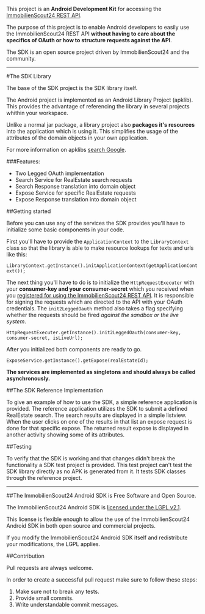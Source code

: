 This project is an **Android Development Kit** for accessing the [ImmobilienScout24 REST API](http://developerwiki.immobilienscout24.de/wiki/ImmobilienScout24_API).

The purpose of this project is to enable Android developers to easily use the ImmobilienScout24 REST API **without having to care about the specifics of OAuth or how to structure requests against the API**.

The SDK is an open source project driven by ImmobilienScout24 and the community.

------------------------- 
#The SDK Library

The base of the SDK project is the SDK library itself.

The Android project is implemented as an Android Library Project (apklib). This provides the advantage of referencing the library in several projects whithin your workspace.

Unlike a normal jar package, a library project also **packages it's resources** into the application which is using it. This simplifies the usage of the attributes of the domain objects in your own application.

For more information on apklibs [search Google](https://www.google.de/search?q=apklib).

###Features:
* Two Legged OAuth implementation
* Search Service for RealEstate search requests
* Search Response translation into domain object
* Expose Service for specific RealEstate requests
* Expose Response translation into domain object

##Getting started

Before you can use any of the services the SDK provides you'll have to initialize some basic components in your code.

First you'll have to provide the `ApplicationContext` to the `LibraryContext` class so that the library is able to make resource lookups for texts and urls like this:

`LibraryContext.getInstance().initApplicationContext(getApplicationContext());`

The next thing you'll have to do is to initialize the `HttpRequestExecuter` with your **consumer-key and your consumer-secret** which you received when you [registered for using the ImmobilienScout24 REST API](http://developer.immobilienscout24.de/rest-api/rest-api-zugang). It is responsible for signing the requests which are directed to the API with your OAuth credentials. The `init2LeggedOauth` method also takes a flag specifying whether the requests should be fired *against the sandbox or the live system*.
 
`HttpRequestExecuter.getInstance().init2LeggedOauth(consumer-key, consumer-secret, isLiveUrl);`
      
After you initialized both components are ready to go.

`ExposeService.getInstance().getExpose(realEstateId);`

**The services are implemented as singletons and should always be called asynchronously.**

##The SDK Reference Implementation

To give an example of how to use the SDK, a simple reference application is provided. The reference application utilizes the SDK to submit a defined RealEstate search. The search results are displayed in a simple listview. When the user clicks on one of the results in that list an expose request is done for that specific expose. The returned result expose is displayed in another activity showing some of its attributes.

##Testing

To verify that the SDK is working and that changes didn't break the functionality a SDK test project is provided. This test project can't test the SDK library directly as no APK is generated from it. It tests SDK classes through the reference project.  

---
##The ImmobilienScout24 Android SDK is Free Software and Open Source.

The ImmobilienScout24 Android SDK is [licensed under the LGPL v2.1](http://www.gnu.org/licenses/old-licenses/lgpl-2.1.html).

This license is flexible enough to allow the use of the ImmobilienScout24 Android SDK in both open source and commercial projects.

If you modify the ImmobilienScout24 Android SDK itself and redistribute your modifications, the LGPL applies.

##Contribution

Pull requests are always welcome.

In order to create a successful pull request make sure to follow these steps:

1. Make sure not to break any tests.
2. Provide small commits.
3. Write understandable commit messages.